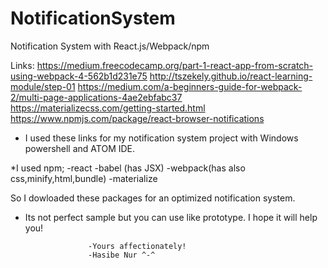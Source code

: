 # NotificationSystem
Notification System with React.js/Webpack/npm

Links:
https://medium.freecodecamp.org/part-1-react-app-from-scratch-using-webpack-4-562b1d231e75
http://tszekely.github.io/react-learning-module/step-01
https://medium.com/a-beginners-guide-for-webpack-2/multi-page-applications-4ae2ebfabc37
https://materializecss.com/getting-started.html
https://www.npmjs.com/package/react-browser-notifications

* I used these links for my notification system project with Windows powershell
and ATOM IDE.

*I used npm;
-react
-babel (has JSX)
-webpack(has also css,minify,html,bundle)
-materialize

So I dowloaded these packages for an optimized notification system. 
* Its not perfect sample but you can use like prototype. I hope it will help you!
				
					-Yours affectionately!
					-Hasibe Nur ^-^
